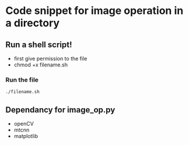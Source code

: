 # Code snippet for image operation in a directory

## Run a shell script!
  - first give permission to the file
  - chmod +x filename.sh
  
### Run the file

   ```./filename.sh```

## Dependancy for image_op.py
  - openCV
  - mtcnn
  - matplotlib
  
